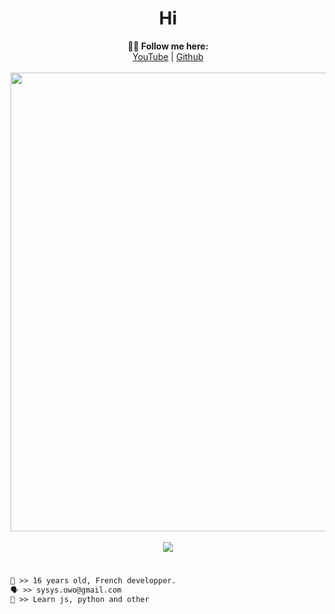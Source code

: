 <h1 align="center">Hi</h1>

<p align="center">
  <b>🧙‍♂️ Follow me here:</b><br>
  <a href="https://www.youtube.com/c/IceMinisterq">YouTube</a> |
  <a href="https://github.com/IceMinisterq">Github</a>
  <br><br>
  <img src="https://cdn.discordapp.com/attachments/828633564672294993/1122625358450131055/E0pubDfXoAQANrU.jpeg" width="564/3" height="734/3">
  <br><br>
  <img src="discordapp.com/users/828627902781849660">
</p>

#
```diff
👤 >> 16 years old, French developper.
🗣️ >> sysys.owo@gmail.com
🐺 >> Learn js, python and other
```
#

